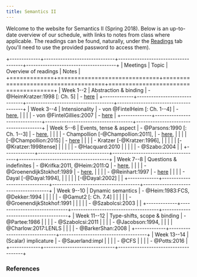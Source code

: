 ```yaml
---
title: Semantics II
---
```


Welcome to the website for Semantics II (Spring 2018). Below is an
up-to-date overview of our schedule, with links to notes from class where
applicable. The readings can be found, naturally, under the
[Readings](/readings.html) tab (you'll need to use the provided password to
access them).

<div class="pa3">
<div class="overflow-auto">

+-------------+------------------------------+-------------------------------------+--------------------------------------+
| Meetings    | Topic                        | Overview of readings                | Notes                                |
+=============+==============================+=====================================+======================================+
| Week 1--2   | Abstraction & binding        | - @HeimKratzer:1998 [: Ch. 5]       | - [here](/files/notes/01-22-18.pdf)  |
+-------------+------------------------------+-------------------------------------+--------------------------------------+
| Week 3--4   | Intensionality               | - von @FintelHeim [: Ch. 1--4]      | - [here](/files/notes/01-29-18.pdf), |
|             |                              | - von @FintelGillies:2007           | - [here](/files/notes/02-05-18.pdf)  |
+-------------+------------------------------+-------------------------------------+--------------------------------------+
| Week 5--6   | Events, tense & aspect       | - @Parsons:1990 [: Ch. 1--3]        | - [here](/files/notes/02-12-18.pdf), |
|             |                              | - Champollion [-@Champollion:2011], | - [here](/files/notes/02-19-18.pdf), |
|             |                              | [-@Champollion:2015]                | - [here](/files/notes/02-26-18.pdf)  |
|             |                              | - Kratzer [-@Kratzer:1996],         |                                      |
|             |                              | [-@Kratzer:1998tense]               |                                      |
|             |                              | - @Hacquard:2010                    |                                      |
|             |                              | - @Szabo:2004                       |                                      |
+-------------+------------------------------+-------------------------------------+--------------------------------------+
| Week 7--8   | Questions & indefinites      | - @Krifka:2011, @Heim:2011:Q        | - [here](/files/notes/03-01-18.pdf), |
|             |                              | - @GroenendijkStokhof:1989          | - [here](/files/notes/03-08-18.pdf), |
|             |                              | - @Reinhart:1997                    | - [here](/files/notes/03-26-18.pdf)  |
|             |                              | - Dayal [-@Dayal:1994],             |                                      |
|             |                              | [-@Dayal:2002]                      |                                      |
+-------------+------------------------------+-------------------------------------+--------------------------------------+
| Week 9--10  | Dynamic semantics            | - @Heim:1983:FCS, @Dekker:1994      |                                      |
|             |                              | - @Gamut2 [: Ch. 7.4]               |                                      |
|             |                              | - @GroenendijkStokhof:1991          |                                      |
|             |                              | - @Szabolcsi:2003                   |                                      |
+-------------+------------------------------+-------------------------------------+--------------------------------------+
| Week 11--12 | Type-shifts, scope & binding | - @Partee:1986                      |
|             |                              | - @Szabolcsi:2011                   |
|             |                              | - @Jacobson:1994,                   |
|             |                              | @Charlow:2017:LENLS                 |
|             |                              | - @BarkerShan:2008                  |
+-------------+------------------------------+-------------------------------------+
| Week 13--14 | (Scalar) implicature         | - @Sauerland:impl                   |
|             |                              | - @CFS                              |
|             |                              | - @Potts:2016                       |
+-------------+------------------------------+-------------------------------------+

</div>
</div>

### References
